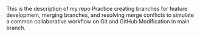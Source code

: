 This is the description of my repo
Practice creating branches for feature development, merging branches, and resolving merge conflicts to simulate a common collaborative workflow on Git and GitHub
Modification in main branch.
